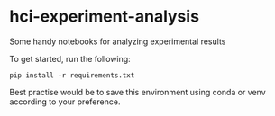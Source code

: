 # hci-experiment-analysis

Some handy notebooks for analyzing experimental results


To get started, run the following:

`pip install -r requirements.txt`

Best practise would be to save this environment using conda or venv according to your preference. 

